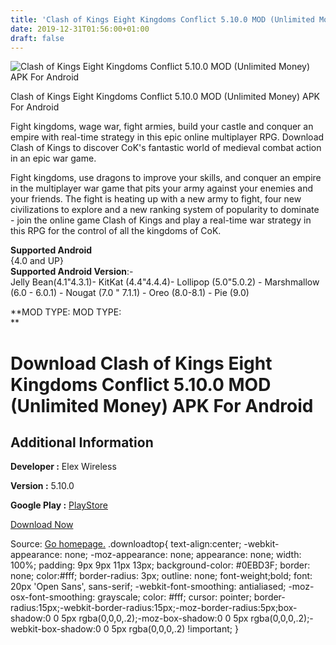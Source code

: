 ```yaml
---
title: 'Clash of Kings Eight Kingdoms Conflict 5.10.0 MOD (Unlimited Money) APK For Android'
date: 2019-12-31T01:56:00+01:00
draft: false
---
```


![Clash of Kings Eight Kingdoms Conflict 5.10.0 MOD (Unlimited Money) APK For Android](https://i0.wp.com/apkhome.net/wp-content/uploads/2019/11/Clash-of-Kings-Eight-Kingdoms-Conflict-5.10.0-MOD-Unlimited-Money.png "Clash of Kings Eight Kingdoms Conflict 5.10.0 MOD (Unlimited Money) APK For Android")

  

Clash of Kings Eight Kingdoms Conflict 5.10.0 MOD (Unlimited Money) APK For Android

Fight kingdoms, wage war, fight armies, build your castle and conquer an empire with real-time strategy in this epic online multiplayer RPG. Download Clash of Kings to discover CoK's fantastic world of medieval combat action in an epic war game.

Fight kingdoms, use dragons to improve your skills, and conquer an empire in the multiplayer war game that pits your army against your enemies and your friends. The fight is heating up with a new army to fight, four new civilizations to explore and a new ranking system of popularity to dominate - join the online game Clash of Kings and play a real-time war strategy in this RPG for the control of all the kingdoms of CoK.

**Supported Android**  
{4.0 and UP}  
**Supported Android Version**:-  
Jelly Bean(4.1"4.3.1)- KitKat (4.4"4.4.4)- Lollipop (5.0"5.0.2) - Marshmallow (6.0 - 6.0.1) - Nougat (7.0 " 7.1.1) - Oreo (8.0-8.1) - Pie (9.0)

**MOD TYPE: MOD TYPE:  
**

Download Clash of Kings Eight Kingdoms Conflict 5.10.0 MOD (Unlimited Money) APK For Android
============================================================================================

Additional Information
----------------------

**Developer :** Elex Wireless

**Version :** 5.10.0

**Google Play :** [PlayStore](https://play.google.com/store/apps/details?id=com.hcg.cok.gp)

  

[Download Now](https://store4app.co/post/clash-of-kings-eight-kingdoms-conflict-5-10-0-mod-unlimited-money-apk-for-android_1573936024)

  
Source: [Go homepage.](https://store4app.co/post/clash-of-kings-eight-kingdoms-conflict-5-10-0-mod-unlimited-money-apk-for-android_1573936024) .downloadtop{ text-align:center; -webkit-appearance: none; -moz-appearance: none; appearance: none; width: 100%; padding: 9px 9px 11px 13px; background-color: #0EBD3F; border: none; color:#fff; border-radius: 3px; outline: none; font-weight;bold; font: 20px 'Open Sans', sans-serif; -webkit-font-smoothing: antialiased; -moz-osx-font-smoothing: grayscale; color: #fff; cursor: pointer; border-radius:15px;-webkit-border-radius:15px;-moz-border-radius:5px;box-shadow:0 0 5px rgba(0,0,0,.2);-moz-box-shadow:0 0 5px rgba(0,0,0,.2);-webkit-box-shadow:0 0 5px rgba(0,0,0,.2) !important; }